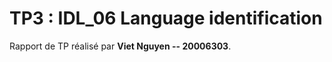 
# TP3 : IDL_06 Language identification

Rapport de TP réalisé par __Viet Nguyen -- 20006303__.




